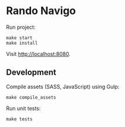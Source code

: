 Rando Navigo
============

Run project:

    make start
    make install

Visit [http://localhost:8080](http://localhost:8080).

## Development

Compile assets (SASS, JavaScript) using Gulp:

    make compile_assets

Run unit tests:

    make tests
